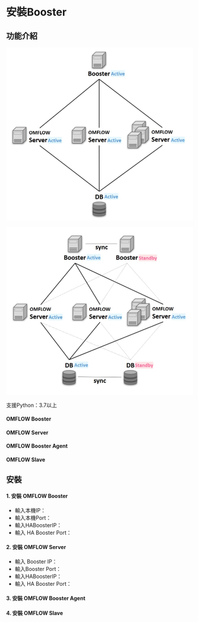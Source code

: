 # 安裝Booster

## 功能介紹

![](../.gitbook/assets/Booster架構.jpg)

![](../.gitbook/assets/BoosterHA架構.jpg)

支援Python：3.7以上

#### OMFLOW Booster

#### OMFLOW Server

#### OMFLOW Booster Agent

#### OMFLOW Slave

## 安裝



#### 1.  安裝 OMFLOW Booster

* 輸入本機IP：
* 輸入本機Port：
* 輸入HABoosterIP：
* 輸入 HA Booster Port：

#### 2. 安裝 OMFLOW Server



* 輸入 Booster IP：
* 輸入Booster    Port：
* 輸入HABoosterIP：
* 輸入 HA Booster Port：

#### 3. 安裝 OMFLOW Booster Agent

#### 4. 安裝 OMFLOW Slave

